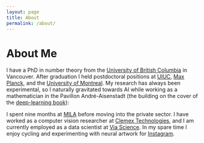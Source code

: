```yaml
---
layout: page
title: About
permalink: /about/
---
```

About Me
========

I have a PhD in number theory from the [University of British Columbia](https://www.math.ubc.ca/) in Vancouver. After graduation I held postdoctoral positions at [UIUC](https://math.illinois.edu/), [Max Planck](https://www.mpim-bonn.mpg.de/), and the [University of Montreal](https://dms.umontreal.ca/en/). My research has always been experimental, so I naturally gravitated towards AI while working as a mathematician in the Pavillon André-Aisenstadt (the building on the cover of the [deep-learning book](https://www.deeplearningbook.org/)):


I spent nine months at [MILA](https://mila.quebec/en/) before moving into the private sector. I have worked as a computer vision researcher at [Clemex Technologies](https://www.clemex.com/), and I am currently employed as a data scientist at [Via Science](https://www.solvewithvia.com/). In my spare time I enjoy cycling and experimenting with neural artwork for [Instagram](https://www.instagram.com/matrogersmtl).
